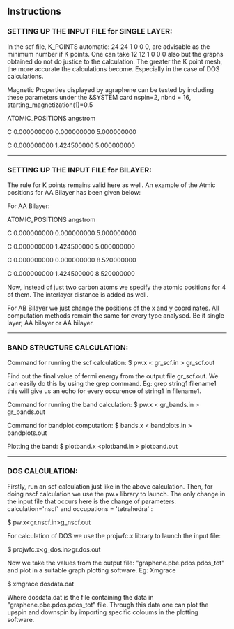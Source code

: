 ## Instructions

### SETTING UP THE INPUT FILE for SINGLE LAYER: 

In the scf file, K_POINTS automatic: 24 24 1 0 0 0, are advisable as the minimum number if K points. One can take 12 12 1 0 0 0 also but the graphs obtained do not do justice to the calculation. The greater the K point mesh, the more accurate the calculations become. Especially in the case of DOS calculations.

Magnetic Properties displayed by agraphene can be tested by including these parameters under the &SYSTEM card nspin=2, nbnd = 16, starting_magnetization(1)=0.5

ATOMIC_POSITIONS angstrom 

C 0.000000000 0.000000000 5.000000000 

C 0.000000000 1.424500000 5.000000000


--------------------------------------------------------------------------------


### SETTING UP THE INPUT FILE for BILAYER: 

The rule for K points remains valid here as well. An example of the Atmic positions for AA Bilayer has been given below:

For AA Bilayer:

ATOMIC_POSITIONS angstrom 

C 0.000000000 0.000000000 5.000000000 

C 0.000000000 1.424500000 5.000000000 

C 0.000000000 0.000000000 8.520000000 

C 0.000000000 1.424500000 8.520000000

Now, instead of just two carbon atoms we specify the atomic positions for 4 of them. The interlayer distance is added as well. 

For AB Bilayer we just change the positions of the x and y coordinates. All computation methods remain the same for every type analysed. Be it single layer, AA bilayer or AA bilayer.

---------------------------------------------------------------------------------

### BAND STRUCTURE CALCULATION:

Command for running the scf calculation:        $ pw.x < gr_scf.in > gr_scf.out

Find out the final value of fermi energy from the output file gr_scf.out. We can easily do this by using the grep command. Eg: grep string1 filename1             this will give us an echo for every occurence of string1 in filename1.

Command for running the band calculation:       $ pw.x < gr_bands.in > gr_bands.out

Command for bandplot computation:               $ bands.x < bandplots.in > bandplots.out

Plotting the band:                              $ plotband.x <plotband.in > plotband.out

--------------------------------------------------------------------------------

### DOS CALCULATION:

Firstly, run an scf calculation just like in the above calculation. Then, for doing nscf calculation we use the pw.x library to launch. The only change in the input file that occurs here is the change of parameters: calculation='nscf' and occupations = 'tetrahedra' :

$ pw.x<gr.nscf.in>g_nscf.out

For calculation of DOS we use the projwfc.x library to launch the input file:

$ projwfc.x<g_dos.in>gr.dos.out

Now we take the values from the output file: "graphene.pbe.pdos.pdos_tot" and plot in a suitable graph plotting software. Eg: Xmgrace

$ xmgrace dosdata.dat 

Where dosdata.dat is the file containing the data in "graphene.pbe.pdos.pdos_tot" file. Through this data one can plot the upspin and downspin by importing specific coloums in the plotting software.






